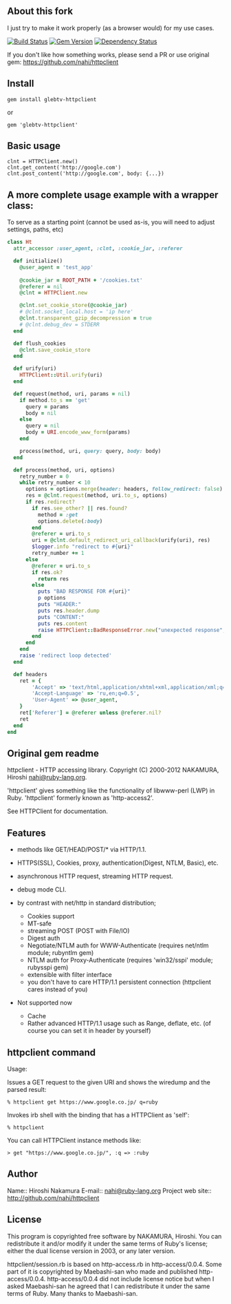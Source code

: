 ## About this fork

I just try to make it work properly (as a browser would) for my use cases.

[![Build Status](https://travis-ci.org/glebtv/httpclient.png?branch=master)](https://travis-ci.org/glebtv/httpclient)
[![Gem Version](https://badge.fury.io/rb/glebtv-httpclient.png)](http://badge.fury.io/rb/glebtv-httpclient)
[![Dependency Status](https://www.versioneye.com/user/projects/534eebc9fe0d0784f30008f6/badge.png)](https://www.versioneye.com/user/projects/534eebc9fe0d0784f30008f6)

If you don't like how something works, please send a PR or use original gem: https://github.com/nahi/httpclient

## Install

    gem install glebtv-httpclient

or  

    gem 'glebtv-httpclient'

## Basic usage

    clnt = HTTPClient.new()
    clnt.get_content('http://google.com')
    clnt.post_content('http://google.com', body: {...})

## A more complete usage example with a wrapper class:

To serve as a starting point (cannot be used as-is, you will need to adjust settings, paths, etc)

```ruby
class Ht
  attr_accessor :user_agent, :clnt, :cookie_jar, :referer

  def initialize()
    @user_agent = 'test_app'
    
    @cookie_jar = ROOT_PATH + '/cookies.txt'
    @referer = nil
    @clnt = HTTPClient.new

    @clnt.set_cookie_store(@cookie_jar)
    # @clnt.socket_local.host = 'ip here'
    @clnt.transparent_gzip_decompression = true
    # @clnt.debug_dev = STDERR
  end

  def flush_cookies
    @clnt.save_cookie_store
  end

  def urify(uri)
    HTTPClient::Util.urify(uri)
  end

  def request(method, uri, params = nil)
    if method.to_s == 'get'
      query = params
      body = nil
    else
      query = nil
      body = URI.encode_www_form(params)
    end

    process(method, uri, query: query, body: body)
  end

  def process(method, uri, options)
    retry_number = 0
    while retry_number < 10
      options = options.merge(header: headers, follow_redirect: false)
      res = @clnt.request(method, uri.to_s, options)
      if res.redirect?
        if res.see_other? || res.found?
          method = :get
          options.delete(:body)
        end
        @referer = uri.to_s
        uri = @clnt.default_redirect_uri_callback(urify(uri), res)
        $logger.info "redirect to #{uri}"
        retry_number += 1
      else
        @referer = uri.to_s
        if res.ok?
          return res
        else
          puts "BAD RESPONSE FOR #{uri}"
          p options
          puts "HEADER:"
          puts res.header.dump
          puts "CONTENT:"
          puts res.content
          raise HTTPClient::BadResponseError.new("unexpected response", res)
        end
      end
    end
    raise 'redirect loop detected'
  end

  def headers
    ret = {
        'Accept' => 'text/html,application/xhtml+xml,application/xml;q=0.9,*/*;q=0.8',
        'Accept-Language' => 'ru,en;q=0.5',
        'User-Agent' => @user_agent,
    }
    ret['Referer'] = @referer unless @referer.nil?
    ret
  end
end
```


## Original gem readme

httpclient - HTTP accessing library.
Copyright (C) 2000-2012  NAKAMURA, Hiroshi  <nahi@ruby-lang.org>.

'httpclient' gives something like the functionality of libwww-perl (LWP) in
Ruby.  'httpclient' formerly known as 'http-access2'.

See HTTPClient for documentation.


## Features

* methods like GET/HEAD/POST/* via HTTP/1.1.
* HTTPS(SSL), Cookies, proxy, authentication(Digest, NTLM, Basic), etc.
* asynchronous HTTP request, streaming HTTP request.
* debug mode CLI.

* by contrast with net/http in standard distribution;
  * Cookies support
  * MT-safe
  * streaming POST (POST with File/IO)
  * Digest auth
  * Negotiate/NTLM auth for WWW-Authenticate (requires net/ntlm module; rubyntlm gem)
  * NTLM auth for Proxy-Authenticate (requires 'win32/sspi' module; rubysspi gem)
  * extensible with filter interface
  * you don't have to care HTTP/1.1 persistent connection
    (httpclient cares instead of you)

* Not supported now
  * Cache
  * Rather advanced HTTP/1.1 usage such as Range, deflate, etc.
    (of course you can set it in header by yourself)

## httpclient command

Usage:

Issues a GET request to the given URI and shows the wiredump and the parsed result: 
  
    % httpclient get https://www.google.co.jp/ q=ruby

Invokes irb shell with the binding that has a HTTPClient as 'self':

    % httpclient

You can call HTTPClient instance methods like:

    > get "https://www.google.co.jp/", :q => :ruby

## Author

Name:: Hiroshi Nakamura
E-mail:: nahi@ruby-lang.org
Project web site:: http://github.com/nahi/httpclient


## License

This program is copyrighted free software by NAKAMURA, Hiroshi.  You can
redistribute it and/or modify it under the same terms of Ruby's license;
either the dual license version in 2003, or any later version.

httpclient/session.rb is based on http-access.rb in http-access/0.0.4.  Some
part of it is copyrighted by Maebashi-san who made and published
http-access/0.0.4.  http-access/0.0.4 did not include license notice but when
I asked Maebashi-san he agreed that I can redistribute it under the same terms
of Ruby.  Many thanks to Maebashi-san.
